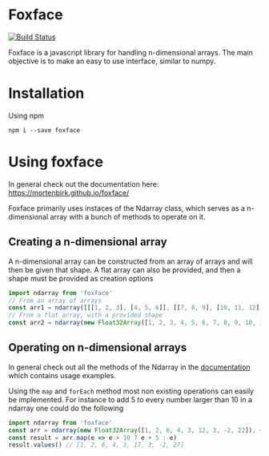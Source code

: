 # Foxface

[![Build Status](https://travis-ci.com/MortenBirk/foxface.svg?branch=master)](https://travis-ci.com/MortenBirk/foxface)

Foxface is a javascript library for handling n-dimensional arrays. The main objective is to make an easy to use interface, similar to numpy.

# Installation
Using npm

`npm i --save foxface`

# Using foxface
In general check out the documentation here: https://mortenbirk.github.io/foxface/

Foxface primarily uses instaces of the Ndarray class, which serves as a n-dimensional array with a bunch of methods to operate on it. 

## Creating a n-dimensional array
A n-dimensional array can be constructed from an array of arrays and will then be given that shape. A flat array can also be provided, and then a shape must be provided as creation options

```js
import ndarray from 'foxface'
// From an array of arrays
const arr1 = ndarray([[[1, 2, 3], [4, 5, 6]], [[7, 8, 9], [10, 11, 12]], [[13, 14, 15], [16, 17, 18]]])
// From a flat array, with a provided shape
const arr2 = ndarray(new Float32Array([1, 2, 3, 4, 5, 6, 7, 8, 9, 10, 11, 12, 13, 14, 15, 16, 17, 18]), {shape: [3, 2, 3]})
```

## Operating on n-dimensional arrays
In general check out all the methods of the Ndarray in the [documentation](https://mortenbirk.github.io/foxface/) which contains usage examples.

Using the `map` and `forEach` method most non existing operations can easily be implemented. For instance to add 5 to every number larger than 10 in a ndarray one could do the following

```js
import ndarray from 'foxface'
const arr = ndarray(new Float32Array([1, 2, 6, 4, 3, 12, 3, -2, 22]), {shape: [3, 3]})
const result = arr.map(e => e > 10 ? e + 5 : e)
result.values() // [1, 2, 6, 4, 3, 17, 3, -2, 27]
```